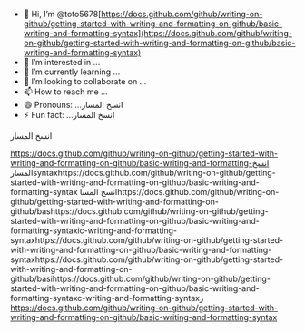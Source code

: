 - 👋 Hi, I’m @toto5678[https://docs.github.com/github/writing-on-github/getting-started-with-writing-and-formatting-on-github/basic-writing-and-formatting-syntax](https://docs.github.com/github/writing-on-github/getting-started-with-writing-and-formatting-on-github/basic-writing-and-formatting-syntax)
- 👀 I’m interested in ...
- 🌱 I’m currently learning ...
- 💞️ I’m looking to collaborate on ...
- 📫 How to reach me ...
- 😄 Pronouns: ...انسخ المسار
- ⚡ Fun fact: ...انسخ المسار

<!---انسخ المسار
toto5678/toto5678 is a ✨ special ✨ repository because its `README.md` (this file) appears on your GitHub profile.
You can click the Preview link to take a look at your changes.https://docs.github.com/github/writing-on-github/getting-started-with-writing-and-formatting-on-github/basic-writing-and-formatting-syntaxhttps://docs.github.com/github/writing-on-github/getting-started-with-writing-and-formatting-on-github/basic-writing-and-formatting-synthttps://docs.github.com/github/writing-on-github/getting-started-with-writing-and-formatting-on-github/basic-writing-and-formatting-syntaxax
--->انسخ المسار
https://docs.github.com/github/writing-on-github/getting-started-with-writing-and-formatting-on-github/basic-writing-and-formatting-انسخ المسارsyntaxhttps://docs.github.com/github/writing-on-github/getting-started-with-writing-and-formatting-on-github/basic-writing-and-formatting-syntax
انسخ المساhttps://docs.github.com/github/writing-on-github/getting-started-with-writing-and-formatting-on-github/bashttps://docs.github.com/github/writing-on-github/getting-started-with-writing-and-formatting-on-github/basic-writing-and-formatting-syntaxic-writing-and-formatting-syntaxhttps://docs.github.com/github/writing-on-github/getting-started-with-writing-and-formatting-on-github/basic-writing-and-formatting-syntaxhttps://docs.github.com/github/writing-on-github/getting-started-with-writing-and-formatting-on-github/basihttps://docs.github.com/github/writing-on-github/getting-started-with-writing-and-formatting-on-github/basic-writing-and-formatting-syntaxc-writing-and-formatting-syntaxر
https://docs.github.com/github/writing-on-github/getting-started-with-writing-and-formatting-on-github/basic-writing-and-formatting-syntax
